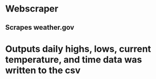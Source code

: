 # Webscraper

## Scrapes weather.gov
# Outputs daily highs, lows, current temperature, and time data was written to the csv